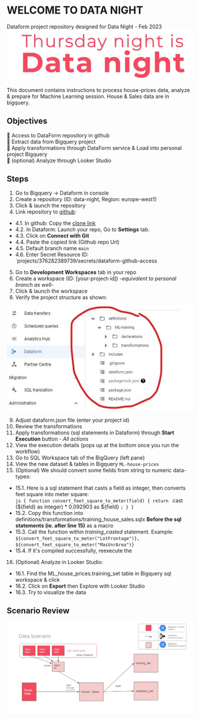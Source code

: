 # WELCOME TO DATA NIGHT
Dataform project repository designed for Data Night - Feb 2023
![data-night](https://github.com/devoteamgcloud/data-night-dataform/blob/main/pics/data-night.jpg)

This document contains instructions to process house-prices data, analyze & prepare for Machine Learning session.
House & Sales data are in bigquery. 
## Objectives
:dart: Access to DataForm repository in github \
:dart: Extract data from Bigquery project \
:dart: Apply transformations through DataForm service & Load into personal project Bigquery \
:dart: (optional) Analyze through Looker Studio 

## Steps
1. Go to Bigquery -> Dataform in console
2. Create a repository (ID: data-night, Region: europe-west1)
3. Click & launch the repository
4. Link repository to [github](https://github.com/devoteamgcloud/data-night-dataform):
* 4.1. In github: Copy the [clone link](https://github.com/devoteamgcloud/data-night-dataform.git)
* 4.2. In Dataform: Launch your repo, Go to **Settings** tab.
* 4.3. Click on **Connect with Git**
* 4.4. Paste the copied link (Github repo Url)
* 4.5. Default branch name `main`
* 4.6. Enter Secret Resource ID: `projects/376282389739/secrets/dataform-github-access
5. Go to **Development Workspaces** tab in your repo
6. Create a workspace (ID: [your-project-id]) *-equivalent to personal branch as well-*
7. Click & launch the workspace
8. Verify the project structure as shown:

![image](https://github.com/devoteamgcloud/data-night-dataform/blob/main/pics/folder-structure.jpg?raw=true)

9. Adjust dataform.json file (enter your project id)
10. Review the transformations
11. Apply transformations  (sql statements in Dataform) through **Start Execution** button - *All actions*
12. View the execution details (pops up at the bottom once you run the workflow)
13. Go to SQL Workspace tab of the BigQuery (left pane)
14. View the new dataset & tables in Bigquery `ML-house-prices`
15. (Optional) We should convert some fields from string to numeric data-types:
* 15.1. Here is a sql statement that casts a field as integer, then converts feet square into meter square:\
`js { function convert_feet_square_to_meter(field) {
    return `
    cast (${field} as integer) * 0.092903 as ${field}
    `;
}
}`
* 15.2. Copy this function into definitions/transformations/training_house_sales.sqlx **Before the sql statements (ie. after line 15)** as a macro
* 15.3. Call the function within *training_casted* statement. Example:
`${convert_feet_square_to_meter("LotFrontage")},
${convert_feet_square_to_meter("MasVnrArea")}`
* 15.4. If it's compiled successfully, reexecute the 

16. (Optional) Analyze in Looker Studio:
* 16.1. Find the ML_house_prices.training_set table in Bigquery sql workspace & click
* 16.2. Click on **Export** then Explore with Looker Studio
* 16.3. Try to visualize the data

## Scenario Review
![scenario](https://github.com/devoteamgcloud/data-night-dataform/blob/main/pics/scenario.jpg)
